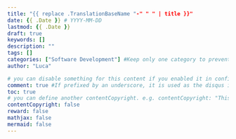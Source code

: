 ```yaml
---
title: "{{ replace .TranslationBaseName "-" " " | title }}"
date: {{ .Date }} # YYYY-MM-DD
lastmod: {{ .Date }}
draft: true
keywords: []
description: ""
tags: []
categories: ["Software Development"] #Keep only one category to prevent SEO penalty
author: "Luca"

# you can disable something for this content if you enabled it in config.toml.
comment: true #If prefixed by an underscore, it is used as the disqus identifier
toc: true
# you can define another contentCopyright. e.g. contentCopyright: "This is an another copyright."
contentCopyright: false
reward: false
mathjax: false
mermaid: false
---
```


<!--more-->
